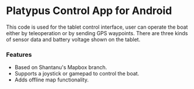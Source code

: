 # Platypus Control App  for Android #

This code is used for the tablet control interface, user can operate the boat either by teleoperation or by sending GPS waypoints.  There are three kinds of sensor data and battery voltage shown on the tablet. 

### Features ###
* Based on Shantanu's Mapbox branch.
* Supports a joystick or gamepad to control the boat.
* Adds offline map functionality.
